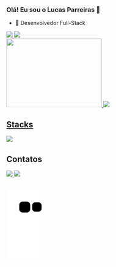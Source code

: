 ### Olá! Eu sou o Lucas Parreiras 👋

- 🌱 Desenvolvedor Full-Stack

<div>
  <a href="https://github.com/lucaspbueno">
  <img height="180em" src="https://github-readme-stats.vercel.app/api?username=lucaspbueno&show_icons=true&theme=dark&include_all_commits=true&count_private=true"/>
  <img height="180em" src="https://github-readme-stats.vercel.app/api/top-langs/?username=lucaspbueno&layout=compact&langs_count=16&theme=dark"/>
  <div>
    <img height="180em" width="250px" src="http://github-profile-summary-cards.vercel.app/api/cards/productive-time?username=lucaspbueno&theme=dark&utcOffset=-3"/>
    <img height="180em" src="http://github-profile-summary-cards.vercel.app/api/cards/profile-details?username=lucaspbueno&theme=dark"/>
  </div>
</div>

<div>
  <h2>Stacks</h2>
  <a href="https://skillicons.dev">
    <img
      src="https://skillicons.dev/icons?i=python,nodejs,php,docker,aws,postgres,mysql,mongodb,express,sequelize,flask,selenium,jest,cypress,html,css,javascript,jquery,bootstrap,tailwind,styledcomponents,sass,react,vite,redux,git,github,gitlab,vscode,linux,postman,vercel"
    /> 
  </a>
</div>
  
<div>
  <h2>Contatos</h2>
  <a href="mailto:lucaspbueno22@gmail.com" target="_blank">
    <img src="https://skillicons.dev/icons?i=gmail"/>
  </a>
  <a href="https://www.linkedin.com/in/lucas-parreiras-romanelli-bueno/" target="_blank">
    <img src="https://skillicons.dev/icons?i=linkedin"/>
  </a>

##
  ![Snake animation](https://github.com/lucaspbueno/lucaspbueno/blob/output/github-contribution-grid-snake.svg)
</div>
  
